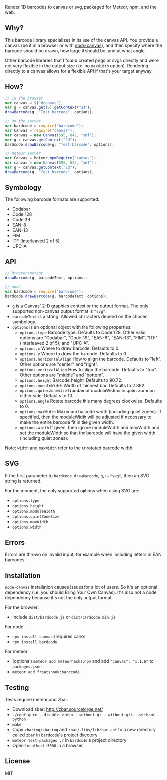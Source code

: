 Render 1D barcodes to canvas or svg, packaged for Meteor, npm, and the web.

## Why?
This barcode library specializes in its use of the canvas API.  You provide a canvas (be it in a browser or with [node-canvas](https://github.com/Automattic/node-canvas)), and then specify where the barcode should be drawn, how large it should be, and at what angle.

Other barcode libraries that I found created pngs or svgs directly and were not very flexible in the output size (i.e. no `maxWidth` option).  Rendering directly to a canvas allows for a flexible API if that's your target anyway.

## How?
```js
// In the browser
var canvas = $("#canvas");
var g = canvas.get(0).getContext("2d");
drawBarcode(g, "Test barcode", options);
```

```js
// On the server
var bardcode = require("bardcode");
var Canvas = require("canvas");
var canvas = new Canvas(595, 842, "pdf");
var g = canvas.getContext("2d");
bardcode.drawBarcode(g, "Test barcode", options);
```

```js
// Meteor server
var Canvas = Meteor.npmRequire("canvas");
var canvas = new Canvas(595, 842, "pdf");
var g = canvas.getContext("2d");
drawBarcode(g, "Test barcode", options);
```

## Symbology
The following barcode formats are supported:

* Codabar
* Code 128
* Code 39
* EAN-8
* EAN-13
* FIM
* ITF (interleaved 2 of 5)
* UPC-A

## API
```js
// browser+meteor
drawBarcode(g, barcodeText, options);

// node
var bardcode = require("bardcode");
bardcode.drawBarcode(g, barcodeText, options);
```

* `g` is a Canvas' 2-D graphics context or the output format.  The only supported non-canvas output format is `"svg"`.
* `barcodeText` is a string.  Allowed characters depend on the chosen symbology.
* `options` is an optional object with the following properties:
    * `options.type` Barcode type.  Defaults to Code 128.  Other valid options are "Codabar", "Code 39", "EAN-8", "EAN-13", "FIM", "ITF" (interleaved 2 of 5), and "UPC-A".
    * `options.x` Where to draw barcode.  Defaults to 0.
    * `options.y` Where to draw the barcode.  Defaults to 0.
    * `options.horizontalAlign` How to align the barcode.  Defaults to "left".  Other options are "center" and "right".
    * `options.verticalAlign` How to align the barcode.  Defaults to "top".  Other options are "middle" and "bottom".
    * `options.height` Barcode height.  Defaults to 90.72.
    * `options.moduleWidth` Width of thinnest bar.  Defaults to 2.892.
    * `options.quietZoneSize` Number of moduleWidths in quiet zone on either side.  Defaults to 10.
    * `options.angle` Rotate barcode this many degrees clockwise.  Defaults to 0.
    * `options.maxWidth` Maximum barcode width (including quiet zones).  If specified, then the moduleWidth will be adjusted if necessary to make the entire barcode fit in the given width.
    * `options.width` If given, then ignore moduleWidth and maxWidth and set the moduleWidth so that the barcode will have the given width (including quiet zones).

Note: `width` and `maxWidth` refer to the unrotated barcode width.

## SVG
If the first parameter to `bardcode.drawBarcode`, `g`, is `"svg"`, then an SVG string is returned.

For the moment, the only supported options when using SVG are:
* `options.type`
* `options.height`
* `options.moduleWidth`
* `options.quietZoneSize`
* `options.maxWidth`
* `options.width`

## Errors
Errors are thrown on invalid input, for example when including letters in EAN barcodes.

## Installation
`node-canvas` installation causes issues for a lot of users.  So it's an optional dependency (i.e. you should Bring Your Own Canvas).  It's also not a node dependency because it's not the only output format.

For the browser:
* Include `dist/bardcode.js` or `dist/bardcode.min.js`

For node:
* `npm install canvas` (requires cairo)
* `npm install bardcode`

For meteor:
* (optional) `meteor add meteorhacks:npm` and add `"canvas": "1.1.6"` to `packages.json`
* `meteor add froatsnook:bardcode`

## Testing
Tests require meteor and zbar.

* Download zbar: http://zbar.sourceforge.net/
* `./configure --disable-video --without-qt --without-gtk --without-python`
* `make`
* Copy `zbarimg/zbarimg` and `zbar/.libs/libzbar.so*` to a new directory called `zbar` in `bardcode`'s project directory
* `meteor test-packages ./` in `bardcode`'s project directory
* Open `localhost:3000` in a browser

## License
MIT

